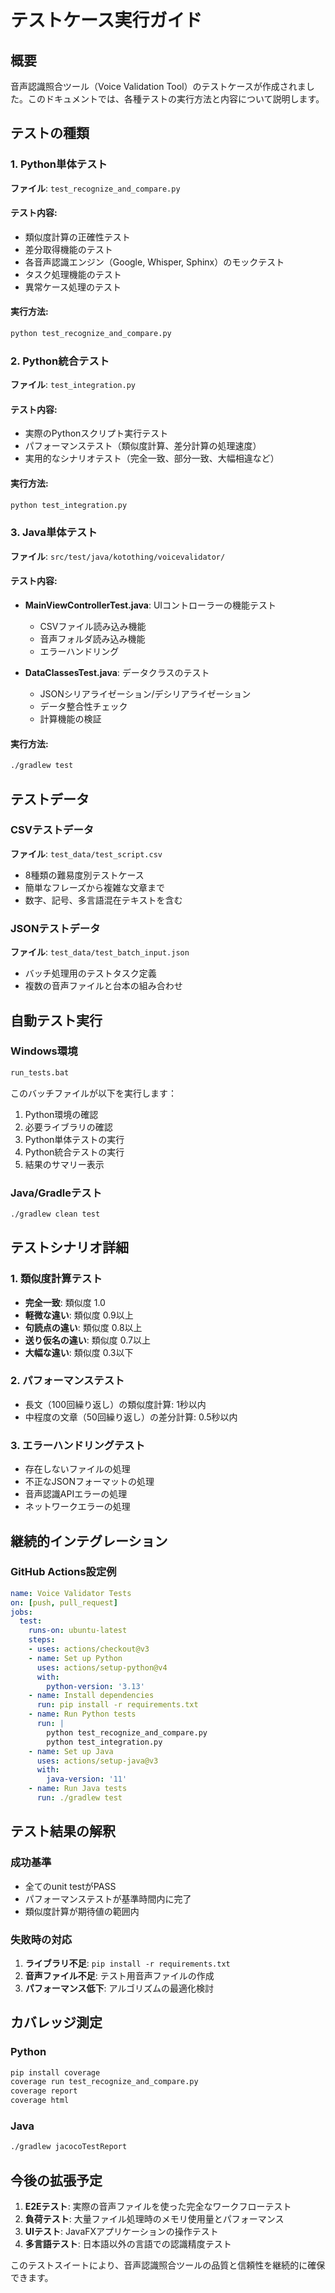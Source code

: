 ﻿# テストケース実行ガイド

## 概要
音声認識照合ツール（Voice Validation Tool）のテストケースが作成されました。このドキュメントでは、各種テストの実行方法と内容について説明します。

## テストの種類

### 1. Python単体テスト
**ファイル**: `test_recognize_and_compare.py`

#### テスト内容:
- 類似度計算の正確性テスト
- 差分取得機能のテスト
- 各音声認識エンジン（Google, Whisper, Sphinx）のモックテスト
- タスク処理機能のテスト
- 異常ケース処理のテスト

#### 実行方法:
```bash
python test_recognize_and_compare.py
```

### 2. Python統合テスト
**ファイル**: `test_integration.py`

#### テスト内容:
- 実際のPythonスクリプト実行テスト
- パフォーマンステスト（類似度計算、差分計算の処理速度）
- 実用的なシナリオテスト（完全一致、部分一致、大幅相違など）

#### 実行方法:
```bash
python test_integration.py
```

### 3. Java単体テスト
**ファイル**: `src/test/java/kotothing/voicevalidator/`

#### テスト内容:
- **MainViewControllerTest.java**: UIコントローラーの機能テスト
  - CSVファイル読み込み機能
  - 音声フォルダ読み込み機能
  - エラーハンドリング
  
- **DataClassesTest.java**: データクラスのテスト
  - JSONシリアライゼーション/デシリアライゼーション
  - データ整合性チェック
  - 計算機能の検証

#### 実行方法:
```bash
./gradlew test
```

## テストデータ

### CSVテストデータ
**ファイル**: `test_data/test_script.csv`
- 8種類の難易度別テストケース
- 簡単なフレーズから複雑な文章まで
- 数字、記号、多言語混在テキストを含む

### JSONテストデータ
**ファイル**: `test_data/test_batch_input.json`
- バッチ処理用のテストタスク定義
- 複数の音声ファイルと台本の組み合わせ

## 自動テスト実行

### Windows環境
```cmd
run_tests.bat
```

このバッチファイルが以下を実行します：
1. Python環境の確認
2. 必要ライブラリの確認
3. Python単体テストの実行
4. Python統合テストの実行
5. 結果のサマリー表示

### Java/Gradleテスト
```bash
./gradlew clean test
```

## テストシナリオ詳細

### 1. 類似度計算テスト
- **完全一致**: 類似度 1.0
- **軽微な違い**: 類似度 0.9以上
- **句読点の違い**: 類似度 0.8以上
- **送り仮名の違い**: 類似度 0.7以上
- **大幅な違い**: 類似度 0.3以下

### 2. パフォーマンステスト
- 長文（100回繰り返し）の類似度計算: 1秒以内
- 中程度の文章（50回繰り返し）の差分計算: 0.5秒以内

### 3. エラーハンドリングテスト
- 存在しないファイルの処理
- 不正なJSONフォーマットの処理
- 音声認識APIエラーの処理
- ネットワークエラーの処理

## 継続的インテグレーション

### GitHub Actions設定例
```yaml
name: Voice Validator Tests
on: [push, pull_request]
jobs:
  test:
    runs-on: ubuntu-latest
    steps:
    - uses: actions/checkout@v3
    - name: Set up Python
      uses: actions/setup-python@v4
      with:
        python-version: '3.13'
    - name: Install dependencies
      run: pip install -r requirements.txt
    - name: Run Python tests
      run: |
        python test_recognize_and_compare.py
        python test_integration.py
    - name: Set up Java
      uses: actions/setup-java@v3
      with:
        java-version: '11'
    - name: Run Java tests
      run: ./gradlew test
```

## テスト結果の解釈

### 成功基準
- 全てのunit testがPASS
- パフォーマンステストが基準時間内に完了
- 類似度計算が期待値の範囲内

### 失敗時の対応
1. **ライブラリ不足**: `pip install -r requirements.txt`
2. **音声ファイル不足**: テスト用音声ファイルの作成
3. **パフォーマンス低下**: アルゴリズムの最適化検討

## カバレッジ測定

### Python
```bash
pip install coverage
coverage run test_recognize_and_compare.py
coverage report
coverage html
```

### Java
```bash
./gradlew jacocoTestReport
```

## 今後の拡張予定

1. **E2Eテスト**: 実際の音声ファイルを使った完全なワークフローテスト
2. **負荷テスト**: 大量ファイル処理時のメモリ使用量とパフォーマンス
3. **UIテスト**: JavaFXアプリケーションの操作テスト
4. **多言語テスト**: 日本語以外の言語での認識精度テスト

このテストスイートにより、音声認識照合ツールの品質と信頼性を継続的に確保できます。
